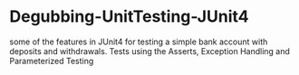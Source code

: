 # Degubbing-UnitTesting-JUnit4
some of the features in JUnit4 for testing a simple bank account with deposits and withdrawals.  Tests using the Asserts, Exception Handling and Parameterized Testing
